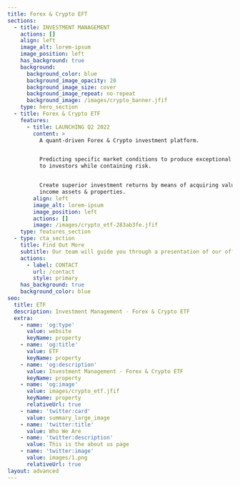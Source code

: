 ```yaml
---
title: Forex & Crypto EFT
sections:
  - title: INVESTMENT MANAGEMENT
    actions: []
    align: left
    image_alt: lorem-ipsum
    image_position: left
    has_background: true
    background:
      background_color: blue
      background_image_opacity: 20
      background_image_size: cover
      background_image_repeat: no-repeat
      background_image: /images/crypto_banner.jfif
    type: hero_section
  - title: Forex & Crypto ETF
    features:
      - title: LAUNCHING Q2 2022
        content: >
          A quant-driven Forex & Crypto investment platform.


          Predicting specific market conditions to produce exceptional returns
          to investors while containing risk.


          Create superior investment returns by means of acquiring value-add
          income assets & properties.
        align: left
        image_alt: lorem-ipsum
        image_position: left
        actions: []
        image: /images/crypto_etf-283ab3fe.jfif
    type: features_section
  - type: cta_section
    title: Find Out More
    subtitle: Our team will guide you through a presentation of our offerings.
    actions:
      - label: CONTACT
        url: /contact
        style: primary
    has_background: true
    background_color: blue
seo:
  title: ETF
  description: Investment Management - Forex & Crypto ETF
  extra:
    - name: 'og:type'
      value: website
      keyName: property
    - name: 'og:title'
      value: ETF
      keyName: property
    - name: 'og:description'
      value: Investment Management - Forex & Crypto ETF
      keyName: property
    - name: 'og:image'
      value: images/crypto_etf.jfif
      keyName: property
      relativeUrl: true
    - name: 'twitter:card'
      value: summary_large_image
    - name: 'twitter:title'
      value: Who We Are
    - name: 'twitter:description'
      value: This is the about us page
    - name: 'twitter:image'
      value: images/1.png
      relativeUrl: true
layout: advanced
---
```

